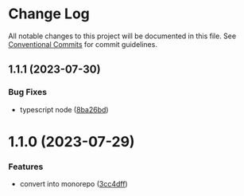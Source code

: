 # Change Log

All notable changes to this project will be documented in this file.
See [Conventional Commits](https://conventionalcommits.org) for commit guidelines.

## 1.1.1 (2023-07-30)


### Bug Fixes

* typescript node ([8ba26bd](https://github.com/pedroapy/base-config/commit/8ba26bd5bd4259cd0d0223a3a66ae0882b344003))





# 1.1.0 (2023-07-29)


### Features

* convert into monorepo ([3cc4dff](https://github.com/pedroapy/base-config/commit/3cc4dff7a16975cce1bf0e2b26cdedd63632baf9))
